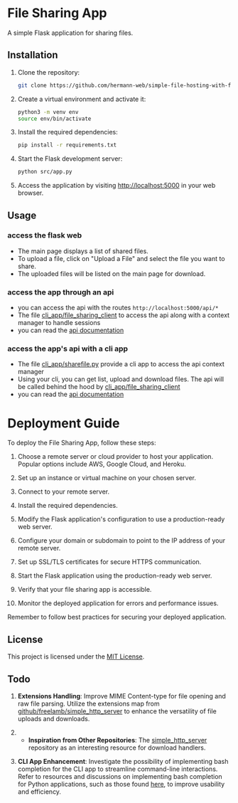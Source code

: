 # File Sharing App

A simple Flask application for sharing files.

## Installation

1. Clone the repository:
   ```bash
   git clone https://github.com/hermann-web/simple-file-hosting-with-flask.git
   ```

2. Create a virtual environment and activate it:
   ```bash
   python3 -m venv env
   source env/bin/activate
   ```

3. Install the required dependencies:
   ```bash
   pip install -r requirements.txt
   ```

4. Start the Flask development server:
   ```bash
   python src/app.py
   ```

5. Access the application by visiting [http://localhost:5000](http://localhost:5000) in your web browser.

## Usage
### access the flask web 
- The main page displays a list of shared files.
- To upload a file, click on "Upload a File" and select the file you want to share.
- The uploaded files will be listed on the main page for download.

### access the app through an api 
- you can access the api with the routes `http://localhost:5000/api/*`
-  The file [cli_app/file_sharing_client](/cli_app/file_sharing_client.py) to access the api along with a context manager to handle sessions
- you can read the [api documentation](/docs/api.md)

### access the app's api with a cli app
- The file [cli_app/sharefile.py](/cli_app/sharefile.py) provide a cli app to access the api context manager
- Using your cli, you can get list, upload and download files. The api will be called behind the hood by [cli_app/file_sharing_client](/cli_app/file_sharing_client.py)
- you can read the [api documentation](/cli_app/docs/cli-app.md)


# Deployment Guide

To deploy the File Sharing App, follow these steps:

1. Choose a remote server or cloud provider to host your application. Popular options include AWS, Google Cloud, and Heroku.

2. Set up an instance or virtual machine on your chosen server.

3. Connect to your remote server.

4. Install the required dependencies.

5. Modify the Flask application's configuration to use a production-ready web server.

6. Configure your domain or subdomain to point to the IP address of your remote server.

7. Set up SSL/TLS certificates for secure HTTPS communication.

8. Start the Flask application using the production-ready web server.

9. Verify that your file sharing app is accessible.

10. Monitor the deployed application for errors and performance issues.

Remember to follow best practices for securing your deployed application.


## License

This project is licensed under the [MIT License](LICENSE).


## Todo

1. **Extensions Handling**: Improve MIME Content-type for file opening and raw file parsing. Utilize the extensions map from [github/freelamb/simple_http_server](https://github.com/freelamb/simple_http_server/blob/master/simple_http_server.py#L242) to enhance the versatility of file uploads and downloads.

2. - **Inspiration from Other Repositories**: The [simple_http_server](https://github.com/freelamb/simple_http_server) repository as an interesting resource for download handlers.

3. **CLI App Enhancement**: Investigate the possibility of implementing bash completion for the CLI app to streamline command-line interactions. Refer to resources and discussions on implementing bash completion for Python applications, such as those found [here](https://stackoverflow.com/questions/8387924/python-argparse-and-bash-completion), to improve usability and efficiency.
